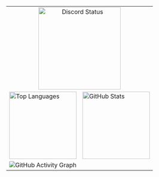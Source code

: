 <table border="0" cellpadding="0" cellspacing="0">
  <tr>
    <td colspan="6" align="center"><img height="220em" src="https://lanyard.cnrad.dev/api/527147599942385674?borderRadius=8px&bg=00000000" alt="Discord Status" /></td>
  </tr>
  <tr>
    <td colspan="3" valign="top"><img height="180em" src="https://github-readme-stats.vercel.app/api/top-langs/?username=keksiqc&layout=compact&theme=rose_pine&hide_border=true&title_color=c4a7e7&text_color=908caa&bg_color=00000000" alt="Top Languages"/></td>
    <td colspan="3" valign="top"><img height="180em" src="https://github-readme-stats.vercel.app/api?username=keksiqc&show_icons=true&theme=rose_pine&hide_border=true&title_color=c4a7e7&text_color=908caa&icon_color=9ccfd8&bg_color=00000000" alt="GitHub Stats"/></td>
  </tr>
  <tr>
    <td colspan="6">
      <img src="https://github-readme-activity-graph.vercel.app/graph?username=keksiqc&theme=minimal&hide_border=true&color=c4a7e7&line=9ccfd8&point=31748f&bg_color=ffffff00" alt="GitHub Activity Graph" style="border-radius: 2px;" />
    </td>
  </tr>
</table>

